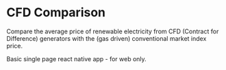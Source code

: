 # CFD Comparison

Compare the average price of renewable electricity from CFD (Contract for Difference) generators with the (gas driven) conventional market index price.

Basic single page react native app - for web only.